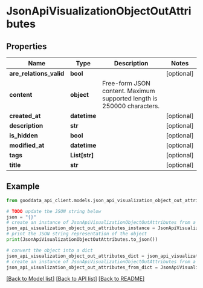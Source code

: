 # JsonApiVisualizationObjectOutAttributes


## Properties

Name | Type | Description | Notes
------------ | ------------- | ------------- | -------------
**are_relations_valid** | **bool** |  | [optional] 
**content** | **object** | Free-form JSON content. Maximum supported length is 250000 characters. | 
**created_at** | **datetime** |  | [optional] 
**description** | **str** |  | [optional] 
**is_hidden** | **bool** |  | [optional] 
**modified_at** | **datetime** |  | [optional] 
**tags** | **List[str]** |  | [optional] 
**title** | **str** |  | [optional] 

## Example

```python
from gooddata_api_client.models.json_api_visualization_object_out_attributes import JsonApiVisualizationObjectOutAttributes

# TODO update the JSON string below
json = "{}"
# create an instance of JsonApiVisualizationObjectOutAttributes from a JSON string
json_api_visualization_object_out_attributes_instance = JsonApiVisualizationObjectOutAttributes.from_json(json)
# print the JSON string representation of the object
print(JsonApiVisualizationObjectOutAttributes.to_json())

# convert the object into a dict
json_api_visualization_object_out_attributes_dict = json_api_visualization_object_out_attributes_instance.to_dict()
# create an instance of JsonApiVisualizationObjectOutAttributes from a dict
json_api_visualization_object_out_attributes_from_dict = JsonApiVisualizationObjectOutAttributes.from_dict(json_api_visualization_object_out_attributes_dict)
```
[[Back to Model list]](../README.md#documentation-for-models) [[Back to API list]](../README.md#documentation-for-api-endpoints) [[Back to README]](../README.md)


